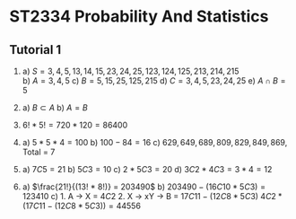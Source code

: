 # ST2334 Probability And Statistics 

## Tutorial 1 
1. a) $S = {3,4,5,13,14,15,23,24,25,123,124,125,213,214,215}$  
	b) $A = {3,4,5}$
	c) $B = {5,15,25,125,215}$
	d) $C = {3,4,5,23,24,25}$
	e) $A \cap B = 5$

2. a) $B \subset A$
	b) $A = B$

3. $6! * 5! = 720 * 120 = 86400$

4. a) $5 * 5 * 4 = 100$ 
	b) $100 - 84 = 16$
	c) $629, 649, 689, 809, 829, 849, 869$, Total = 7

5. a) $7C5 = 21$
	b) $5C3 = 10$
	c) $2 * 5C3 = 20$
	d) $3C2 * 4C3 = 3 * 4 = 12$

6. a) $\frac{21!}{(13! * 8!)} = 203490$
	b) $203490 - (16C10 * 5C3) = 123410$
	c) 1. A -> X = $4C2$
		2. X -> xY -> B = $17C11 - (12C8 * 5C3)$
		$4C2 * (17C11 - (12C8 * 5C3)) = 44556$	